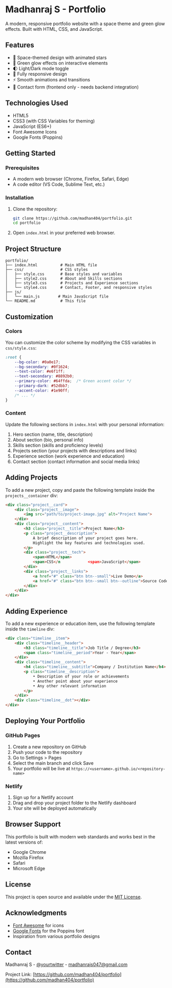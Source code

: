 # Madhanraj S - Portfolio

A modern, responsive portfolio website with a space theme and green glow effects. Built with HTML, CSS, and JavaScript.

## Features

- 🌌 Space-themed design with animated stars
- 💚 Green glow effects on interactive elements
- 🌓 Light/Dark mode toggle
- 📱 Fully responsive design
- ⚡ Smooth animations and transitions
- 📝 Contact form (frontend only - needs backend integration)

## Technologies Used

- HTML5
- CSS3 (with CSS Variables for theming)
- JavaScript (ES6+)
- Font Awesome Icons
- Google Fonts (Poppins)

## Getting Started

### Prerequisites

- A modern web browser (Chrome, Firefox, Safari, Edge)
- A code editor (VS Code, Sublime Text, etc.)

### Installation

1. Clone the repository:
   ```bash
   git clone https://github.com/madhan404/portfolio.git
   cd portfolio
   ```

2. Open `index.html` in your preferred web browser.

## Project Structure

```
portfolio/
├── index.html          # Main HTML file
├── css/                # CSS styles
│   ├── style.css       # Base styles and variables
│   ├── style2.css      # About and Skills sections
│   ├── style3.css      # Projects and Experience sections
│   └── style4.css      # Contact, Footer, and responsive styles
├── js/
│   └── main.js        # Main JavaScript file
└── README.md           # This file
```

## Customization

### Colors

You can customize the color scheme by modifying the CSS variables in `css/style.css`:

```css
:root {
    --bg-color: #0a0e17;
    --bg-secondary: #0f1624;
    --text-color: #e6f1ff;
    --text-secondary: #8892b0;
    --primary-color: #64ffda;  /* Green accent color */
    --primary-dark: #52dbb7;
    --accent-color: #1e90ff;
    /* ... */
}
```

### Content

Update the following sections in `index.html` with your personal information:

1. Hero section (name, title, description)
2. About section (bio, personal info)
3. Skills section (skills and proficiency levels)
4. Projects section (your projects with descriptions and links)
5. Experience section (work experience and education)
6. Contact section (contact information and social media links)

## Adding Projects

To add a new project, copy and paste the following template inside the `projects__container` div:

```html
<div class="project__card">
    <div class="project__image">
        <img src="path/to/project-image.jpg" alt="Project Name">
    </div>
    <div class="project__content">
        <h3 class="project__title">Project Name</h3>
        <p class="project__description">
            A brief description of your project goes here. 
            Highlight the key features and technologies used.
        </p>
        <div class="project__tech">
            <span>HTML</span>
            <span>CSS</n            <span>JavaScript</span>
        </div>
        <div class="project__links">
            <a href="#" class="btn btn--small">Live Demo</a>
            <a href="#" class="btn btn--small btn--outline">Source Code</a>
        </div>
    </div>
</div>
```

## Adding Experience

To add a new experience or education item, use the following template inside the `timeline` div:

```html
<div class="timeline__item">
    <div class="timeline__header">
        <h3 class="timeline__title">Job Title / Degree</h3>
        <span class="timeline__period">Year - Year</span>
    </div>
    <div class="timeline__content">
        <h4 class="timeline__subtitle">Company / Institution Name</h4>
        <p class="timeline__description">
            • Description of your role or achievements
            • Another point about your experience
            • Any other relevant information
        </p>
    </div>
    <div class="timeline__dot"></div>
</div>
```

## Deploying Your Portfolio

### GitHub Pages

1. Create a new repository on GitHub
2. Push your code to the repository
3. Go to Settings > Pages
4. Select the main branch and click Save
5. Your portfolio will be live at `https://<username>.github.io/<repository-name>`

### Netlify

1. Sign up for a Netlify account
2. Drag and drop your project folder to the Netlify dashboard
3. Your site will be deployed automatically

## Browser Support

This portfolio is built with modern web standards and works best in the latest versions of:

- Google Chrome
- Mozilla Firefox
- Safari
- Microsoft Edge

## License

This project is open source and available under the [MIT License](LICENSE).

## Acknowledgments

- [Font Awesome](https://fontawesome.com/) for icons
- [Google Fonts](https://fonts.google.com/) for the Poppins font
- Inspiration from various portfolio designs

## Contact

Madhanraj S - [@yourtwitter](https://twitter.com/yourtwitter) - madhanrajs047@gmail.com

Project Link: [https://github.com/madhan404/portfolio](https://github.com/madhan404/portfolio)
